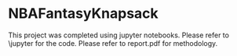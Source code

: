 # NBAFantasyKnapsack
This project was completed using jupyter notebooks. Please refer to \jupyter for the code. Please refer to report.pdf for methodology. 
